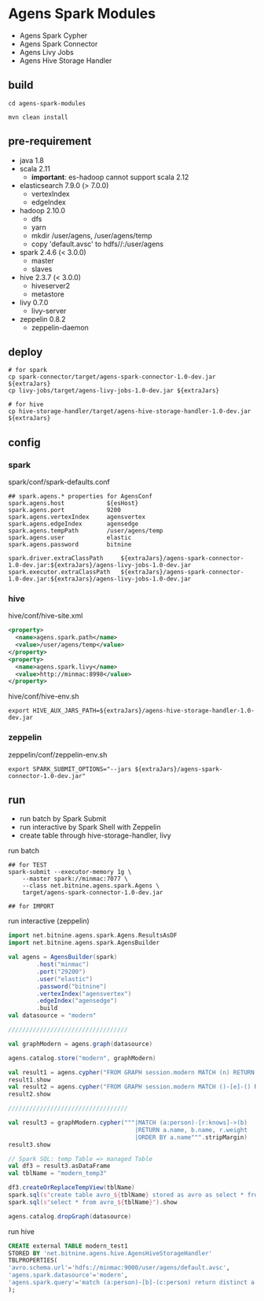 # Agens Spark Modules 

- Agens Spark Cypher
- Agens Spark Connector
- Agens Livy Jobs
- Agens Hive Storage Handler

## build

```shell script
cd agens-spark-modules

mvn clean install
```

## pre-requirement

- java 1.8
- scala 2.11
  - **important**: es-hadoop cannot support scala 2.12
- elasticsearch 7.9.0 (> 7.0.0)
  - vertexIndex
  - edgeIndex
- hadoop 2.10.0
  - dfs
  - yarn 
  - mkdir /user/agens, /user/agens/temp
  - copy 'default.avsc' to hdfs//<host>:<ip>/user/agens
- spark 2.4.6 (< 3.0.0)
  - master
  - slaves 
- hive 2.3.7 (< 3.0.0)
  - hiveserver2
  - metastore
- livy 0.7.0
  - livy-server
- zeppelin 0.8.2
  - zeppelin-daemon

## deploy

```shell script
# for spark
cp spark-connector/target/agens-spark-connector-1.0-dev.jar ${extraJars}
cp livy-jobs/target/agens-livy-jobs-1.0-dev.jar ${extraJars}

# for hive
cp hive-storage-handler/target/agens-hive-storage-handler-1.0-dev.jar ${extraJars}
```

## config

### spark

spark/conf/spark-defaults.conf
```shell script
## spark.agens.* properties for AgensConf
spark.agens.host            ${esHost}
spark.agens.port            9200
spark.agens.vertexIndex     agensvertex
spark.agens.edgeIndex       agensedge
spark.agens.tempPath        /user/agens/temp
spark.agens.user            elastic
spark.agens.password        bitnine

spark.driver.extraClassPath     ${extraJars}/agens-spark-connector-1.0-dev.jar:${extraJars}/agens-livy-jobs-1.0-dev.jar
spark.executor.extraClassPath   ${extraJars}/agens-spark-connector-1.0-dev.jar:${extraJars}/agens-livy-jobs-1.0-dev.jar
```

### hive

hive/conf/hive-site.xml
```xml
<property>
  <name>agens.spark.path</name>
  <value>/user/agens/temp</value>
</property>
<property>
  <name>agens.spark.livy</name>
  <value>http://minmac:8998</value>
</property>
```

hive/conf/hive-env.sh
```shell script
export HIVE_AUX_JARS_PATH=${extraJars}/agens-hive-storage-handler-1.0-dev.jar
```

### zeppelin

zeppelin/conf/zeppelin-env.sh
```shell script
export SPARK_SUBMIT_OPTIONS="--jars ${extraJars}/agens-spark-connector-1.0-dev.jar"
```

## run

- run batch by Spark Submit
- run interactive by Spark Shell with Zeppelin
- create table through hive-storage-handler, livy 

run batch
```shell script
## for TEST
spark-submit --executor-memory 1g \
    --master spark://minmac:7077 \
    --class net.bitnine.agens.spark.Agens \
    target/agens-spark-connector-1.0-dev.jar

## for IMPORT
```

run interactive (zeppelin)
```scala
import net.bitnine.agens.spark.Agens.ResultsAsDF
import net.bitnine.agens.spark.AgensBuilder

val agens = AgensBuilder(spark)
        .host("minmac")
        .port("29200")
        .user("elastic")
        .password("bitnine")
        .vertexIndex("agensvertex")
        .edgeIndex("agensedge")
        .build
val datasource = "modern"

//////////////////////////////////

val graphModern = agens.graph(datasource)

agens.catalog.store("modern", graphModern)

val result1 = agens.cypher("FROM GRAPH session.modern MATCH (n) RETURN n")
result1.show
val result2 = agens.cypher("FROM GRAPH session.modern MATCH ()-[e]-() RETURN e")
result2.show

//////////////////////////////////

val result3 = graphModern.cypher("""|MATCH (a:person)-[r:knows]->(b)
                                    |RETURN a.name, b.name, r.weight
                                    |ORDER BY a.name""".stripMargin)
result3.show

// Spark SQL: temp Table => managed Table
val df3 = result3.asDataFrame
val tblName = "modern_temp3"

df3.createOrReplaceTempView(tblName)
spark.sql(s"create table avro_${tblName} stored as avro as select * from ${tblName}")
spark.sql(s"select * from avro_${tblName}").show

agens.catalog.dropGraph(datasource)
```

run hive
```sql
CREATE external TABLE modern_test1
STORED BY 'net.bitnine.agens.hive.AgensHiveStorageHandler'
TBLPROPERTIES(
'avro.schema.url'='hdfs://minmac:9000/user/agens/default.avsc',
'agens.spark.datasource'='modern',
'agens.spark.query'='match (a:person)-[b]-(c:person) return distinct a.id_, a.name, a.age, a.country, b.label, c.name'
);
```